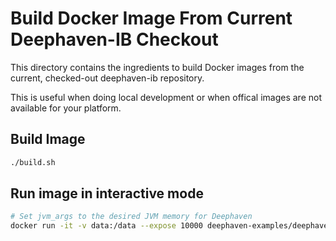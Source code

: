 # Build Docker Image From Current Deephaven-IB Checkout

This directory contains the ingredients to build Docker images from the current, checked-out deephaven-ib repository.

This is useful when doing local development or when offical images are not available for your platform.

## Build Image

```bash
./build.sh
```

## Run image in interactive mode

```bash
# Set jvm_args to the desired JVM memory for Deephaven
docker run -it -v data:/data --expose 10000 deephaven-examples/deephaven-ib:dev python3 -i -c "from deephaven_server import Server; _server = Server(port=10000, jvm_args=["-4g"]); _server.start()"
```

